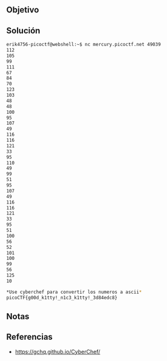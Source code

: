 ## Objetivo
## Solución
```bash
erik4756-picoctf@webshell:~$ nc mercury.picoctf.net 49039
112 
105 
99 
111 
67 
84 
70 
123 
103 
48 
48 
100 
95 
107 
49 
116 
116 
121 
33 
95 
110 
49 
99 
51 
95 
107 
49 
116 
116 
121 
33 
95 
51 
100 
56 
52 
101 
100 
99 
56 
125 
10

*Use cyberchef para convertir los numeros a ascii*
picoCTF{g00d_k1tty!_n1c3_k1tty!_3d84edc8}
```
## Notas

## Referencias
- https://gchq.github.io/CyberChef/
